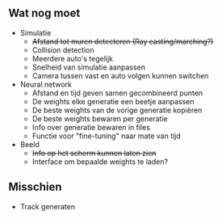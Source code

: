 ## Wat nog moet
- Simulatie
  - ~~Afstand tot muren detecteren (Ray casting/marching?)~~
  - Collision detection
  - Meerdere auto's tegelijk
  - Snelheid van simulatie aanpassen
  - Camera tussen vast en auto volgen kunnen switchen
- Neural network
  - Afstand en tijd geven samen gecombineerd punten
  - De weights elke generatie een beetje aanpassen
  - De beste weights van de vorige generatie kopiëren
  - De beste weights bewaren per generatie
  - Info over generatie bewaren in files
  - Functie voor "fine-tuning" naar mate van tijd
- Beeld
  - ~~Info op het scherm kunnen laten zien~~
  - Interface om bepaalde weights te laden? 


## Misschien
- Track generaten